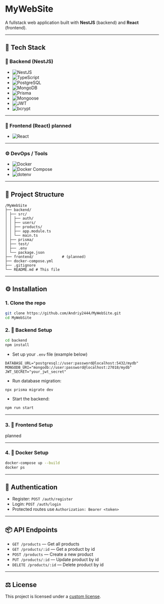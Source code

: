 # MyWebSite

A fullstack web application built with **NestJS** (backend) and **React** (frontend).

---

## 🚀 Tech Stack

### 🧠 Backend (NestJS)

* ![NestJS](https://img.shields.io/badge/-NestJS-E0234E?style=flat-square&logo=nestjs&logoColor=white)
* ![TypeScript](https://img.shields.io/badge/-TypeScript-3178C6?style=flat-square&logo=typescript&logoColor=white)
* ![PostgreSQL](https://img.shields.io/badge/-PostgreSQL-336791?style=flat-square&logo=postgresql&logoColor=white)
* ![MongoDB](https://img.shields.io/badge/-MongoDB-47A248?style=flat-square&logo=mongodb&logoColor=white)
* ![Prisma](https://img.shields.io/badge/-Prisma-2D3748?style=flat-square&logo=prisma&logoColor=white)
* ![Mongoose](https://img.shields.io/badge/-Mongoose-880000?style=flat-square&logo=mongoose&logoColor=white)
* ![JWT](https://img.shields.io/badge/-JWT-000000?style=flat-square&logo=jsonwebtokens&logoColor=white)
* ![bcrypt](https://img.shields.io/badge/-bcrypt-00599C?style=flat-square&logo=lock&logoColor=white)

---

### 🎨 Frontend (React) planned

- ![React](https://img.shields.io/badge/-React-61DAFB?style=flat-square&logo=react&logoColor=black)

---

### ⚙️ DevOps / Tools

- ![Docker](https://img.shields.io/badge/-Docker-2496ED?style=flat-square&logo=docker&logoColor=white)
- ![Docker Compose](https://img.shields.io/badge/-Docker%20Compose-2496ED?style=flat-square&logo=docker&logoColor=white)
- ![dotenv](https://img.shields.io/badge/-dotenv-ECD53F?style=flat-square&logo=gnubash&logoColor=black)


---

## 📁 Project Structure
```
/MyWebSite
├── backend/
│ ├── src/
│ │ ├── auth/
│ │ ├── users/
│ │ ├── products/
│ │ ├── app.module.ts
│ │ └── main.ts
│ ├── prisma/
│ ├── test/
│ ├── .env
│ └── package.json
├── frontend/             # (planned)
├── docker-compose.yml
├── .gitignore
└── README.md # This file
```

---

## ⚙️ Installation

### 1. Clone the repo
```bash
git clone https://github.com/Andriy2444/MyWebSite.git
cd MyWebSite
```

### 2. 🧠 Backend Setup
```bash
cd backend
npm install
```
- Set up your `.env` file (example below)
```angular2html
DATABASE_URL="postgresql://user:password@localhost:5432/mydb"
MONGODB_URI="mongodb://user:password@localhost:27018/mydb"
JWT_SECRET="your_jwt_secret"
```
- Run database migration:
```bash
npx prisma migrate dev
```
- Start the backend:
```bash
npm run start
```

---

### 3. 🎨 Frontend Setup
planned

---

### 4. 🐳 Docker Setup
```bash
docker-compose up --build
docker ps
```

---

## 🔐 Authentication
- Register: `POST /auth/register`
- Login: `POST /auth/login`
- Protected routes use `Authorization: Bearer <token>`

---

## 📦 API Endpoints
- `GET /products` — Get all products
- `GET /products/:id` — Get a product by id
- `POST /products` — Create a new product
- `PUT /products/:id` — Update product by id
- `DELETE /products/:id` — Delete product by id

---

## ⚖️ License

This project is licensed under a [custom license](LICENSE).